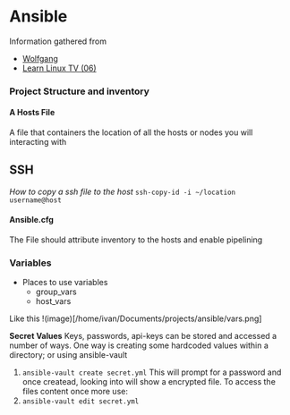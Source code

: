 # Ansible

Information gathered from
- [Wolfgang](https://www.youtube.com/watch?v=Z7p9-m4cimg&list=PLkxWXio1KmRoZd88WbrnSnQM5MJY5PjH2)
- [Learn Linux TV (06)](https://youtu.be/VANub3AhZpI)


### Project Structure and inventory

#### A Hosts File
A file that containers the location of all the hosts or nodes you will interacting with

## SSH
*How to copy a ssh file to the host*
`ssh-copy-id -i ~/location username@host`

#### Ansible.cfg

The File should attribute inventory to the hosts and enable pipelining
### Variables
- Places to use variables
    - group_vars
    - host_vars

Like this !(image)[/home/ivan/Documents/projects/ansible/vars.png]

**Secret Values**
Keys, passwords, api-keys can be stored and accessed a number of ways.
One way is creating some hardcoded values within a directory; or using ansible-vault

1.  `ansible-vault create secret.yml` 
This will prompt for a password and once createad, looking into will show a encrypted file.
To access the files content once more use:
2. `ansible-vault edit secret.yml`
